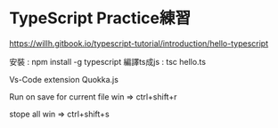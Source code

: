 # TypeScript Practice練習


https://willh.gitbook.io/typescript-tutorial/introduction/hello-typescript

安裝 : npm install -g typescript
編譯ts成js : tsc hello.ts


Vs-Code extension Quokka.js

Run on save for current file
win => ctrl+shift+r

stope all
win => ctrl+shift+s

